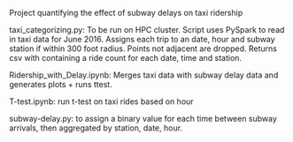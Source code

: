 Project quantifying the effect of subway delays on taxi ridership

taxi_categorizing.py: To be run on HPC cluster. Script uses PySpark to read in taxi data for June 2016. Assigns each trip to an date, hour and subway station if within 300 foot radius. Points not adjacent are dropped. Returns csv with containing a ride count for each date, time and station. 

Ridership_with_Delay.ipynb: Merges taxi data with subway delay data and generates plots + runs ttest.  

T-test.ipynb: run t-test on taxi rides based on hour

subway-delay.py: to assign a binary value for each time between subway arrivals, then aggregated by station, date, hour.


